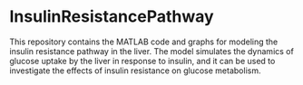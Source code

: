 # InsulinResistancePathway
This repository contains the MATLAB code and graphs for modeling the insulin resistance pathway in the liver. The model simulates the dynamics of glucose uptake by the liver in response to insulin, and it can be used to investigate the effects of insulin resistance on glucose metabolism.
